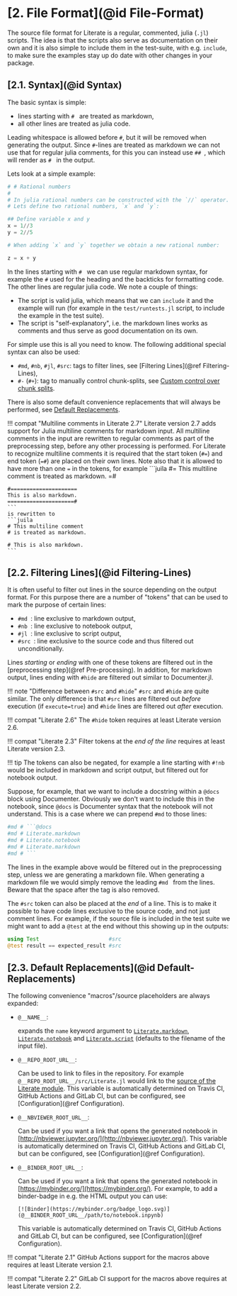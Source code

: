# [**2.** File Format](@id File-Format)

The source file format for Literate is a regular, commented, julia (`.jl`) scripts.
The idea is that the scripts also serve as documentation on their own and it is also
simple to include them in the test-suite, with e.g. `include`, to make sure the examples
stay up do date with other changes in your package.

## [**2.1.** Syntax](@id Syntax)

The basic syntax is simple:
- lines starting with `# ` are treated as markdown,
- all other lines are treated as julia code.

Leading whitespace is allowed before `#`, but it will be removed when generating the
output. Since `#`-lines are treated as markdown we can not use that for regular julia
comments, for this you can instead use `## `, which will render as `# ` in the output.

Lets look at a simple example:
```julia
# # Rational numbers
#
# In julia rational numbers can be constructed with the `//` operator.
# Lets define two rational numbers, `x` and `y`:

## Define variable x and y
x = 1//3
y = 2//5

# When adding `x` and `y` together we obtain a new rational number:

z = x + y
```
In the lines starting with `# ` we can use regular markdown syntax, for example the `#`
used for the heading and the backticks for formatting code. The other lines are regular
julia code. We note a couple of things:
- The script is valid julia, which means that we can `include` it and the example will run
  (for example in the `test/runtests.jl` script, to include the example in the test suite).
- The script is "self-explanatory", i.e. the markdown lines works as comments and
  thus serve as good documentation on its own.

For simple use this is all you need to know. The following additional special syntax can also be used:
- `#md`, `#nb`, `#jl`, `#src`: tags to filter lines, see [Filtering Lines](@ref Filtering-Lines),
- `#-` (`#+`): tag to manually control chunk-splits, see [Custom control over chunk splits](@ref).

There is also some default convenience replacements that will always be performed, see
[Default Replacements](@ref).

!!! compat "Multiline comments in Literate 2.7"
    Literate version 2.7 adds support for Julia multiline comments for markdown input.
    All multiline comments in the input are rewritten to regular comments as part of the
    preprocessing step, before any other processing is performed. For Literate to recognize
    multiline comments it is required that the start token (`#=`) and end token (`=#`) are
    placed on their own lines. Note also that it is allowed to have more than one `=` in the
    tokens, for example
    ```juila
    #=
    This multiline comment
    is treated as markdown.
    =#

    #=====================
    This is also markdown.
    =====================#
    ```
    is rewritten to
    ```juila
    # This multiline comment
    # is treated as markdown.

    # This is also markdown.
    ```


## [**2.2.** Filtering Lines](@id Filtering-Lines)

It is often useful to filter out lines in the source depending on the output format.
For this purpose there are a number of "tokens" that can be used to mark the purpose of
certain lines:
- `#md `: line exclusive to markdown output,
- `#nb `: line exclusive to notebook output,
- `#jl `: line exclusive to script output,
- `#src `: line exclusive to the source code and thus filtered out unconditionally.

Lines *starting* or *ending* with one of these tokens are filtered out in the
[preprocessing step](@ref Pre-processing). In addition, for markdown output, lines
ending with `#hide` are filtered out similar to Documenter.jl.


!!! note "Difference between `#src` and `#hide`"
    `#src` and `#hide` are quite similar. The only difference is that `#src` lines
    are filtered out *before* execution (if `execute=true`) and `#hide` lines
    are filtered out *after* execution.

!!! compat "Literate 2.6"
    The `#hide` token requires at least Literate version 2.6.

!!! compat "Literate 2.3"
    Filter tokens at the *end of the line* requires at least Literate version 2.3.

!!! tip
    The tokens can also be negated, for example a line starting with `#!nb` would
    be included in markdown and script output, but filtered out for notebook output.

Suppose, for example, that we want to include a docstring within a `@docs` block
using Documenter. Obviously we don't want to include this in the notebook,
since `@docs` is Documenter syntax that the notebook will not understand. This
is a case where we can prepend `#md` to those lines:
````julia
#md # ```@docs
#md # Literate.markdown
#md # Literate.notebook
#md # Literate.markdown
#md # ```
````
The lines in the example above would be filtered out in the preprocessing step, unless we are
generating a markdown file. When generating a markdown file we would simply remove
the leading `#md ` from the lines. Beware that the space after the tag is also removed.

The `#src` token can also be placed at the *end* of a line. This is to make it possible
to have code lines exclusive to the source code, and not just comment lines. For example,
if the source file is included in the test suite we might want to add a `@test` at the end
without this showing up in the outputs:

```julia
using Test                      #src
@test result == expected_result #src
```


## [**2.3.** Default Replacements](@id Default-Replacements)

The following convenience "macros"/source placeholders are always expanded:

- `@__NAME__`:

  expands the `name` keyword argument to [`Literate.markdown`](@ref),
  [`Literate.notebook`](@ref) and [`Literate.script`](@ref)
  (defaults to the filename of the input file).

- `@__REPO_ROOT_URL__`:

  Can be used to link to files in the repository.
  For example `@__REPO_ROOT_URL__/src/Literate.jl` would link to the
  [source of the Literate module](https://github.com/fredrikekre/Literate.jl/blob/master/src/Literate.jl).
  This variable is automatically determined on Travis CI, GitHub Actions and GitLab CI,
  but can be configured, see [Configuration](@ref Configuration).

- `@__NBVIEWER_ROOT_URL__`:

  Can be used if you want a link that opens the generated notebook in
  [http://nbviewer.jupyter.org/](http://nbviewer.jupyter.org/).
  This variable is automatically determined on Travis CI, GitHub Actions and GitLab CI,
  but can be configured, see [Configuration](@ref Configuration).

- `@__BINDER_ROOT_URL__`:

  Can be used if you want a link that opens the generated notebook in
  [https://mybinder.org/](https://mybinder.org/). For example,
  to add a binder-badge in e.g. the HTML output you can use:
  ```
  [![Binder](https://mybinder.org/badge_logo.svg)](@__BINDER_ROOT_URL__/path/to/notebook.inpynb)
  ```
  This variable is automatically determined on Travis CI, GitHub Actions and GitLab CI,
  but can be configured, see [Configuration](@ref Configuration).

!!! compat "Literate 2.1"
    GitHub Actions support for the macros above requires at least Literate version 2.1.

!!! compat "Literate 2.2"
    GitLab CI support for the macros above requires at least Literate version 2.2.
